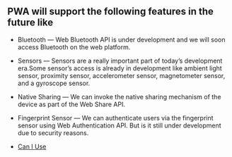 ## PWA will support the following features in the future like

* Bluetooth — Web Bluetooth API is under development and we will soon access Bluetooth on the web platform.
* Sensors — Sensors are a really important part of today’s development era.Some sensor’s access is already in development like ambient light sensor, proximity sensor,          accelerometer sensor, magnetometer sensor, and a gyroscope sensor.
* Native Sharing — We can invoke the native sharing mechanism of the device as part of the Web Share API.
* Fingerprint Sensor — We can authenticate users via the fingerprint sensor using Web Authentication API. But is it still under development due to security reasons.

* [Can I Use](https://caniuse.com/?search=Web%20Share)